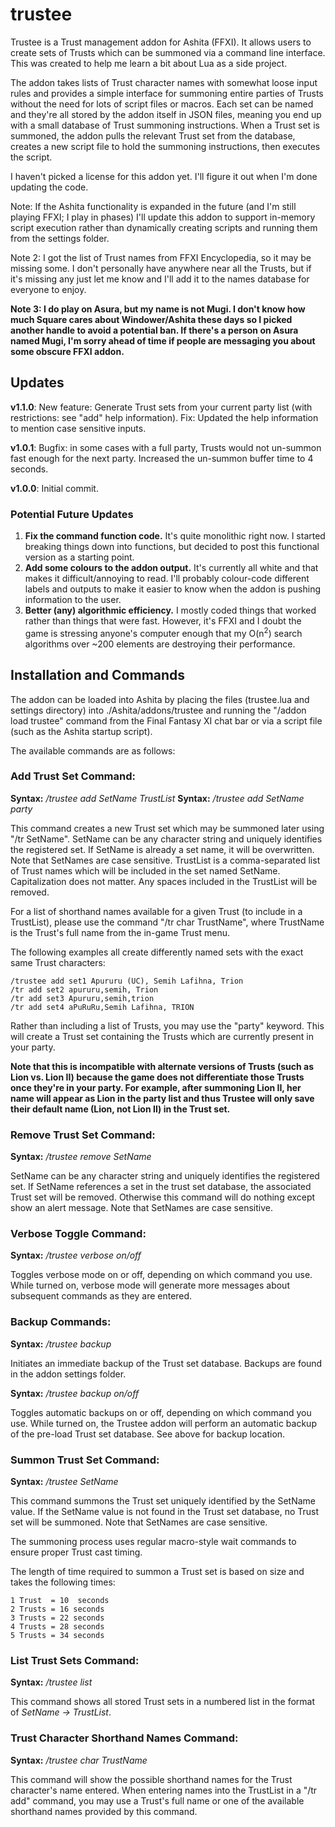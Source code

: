 # trustee
Trustee is a Trust management addon for Ashita (FFXI). It allows users to create sets of Trusts which can be summoned via a command line interface. This was created to help me learn a bit about Lua as a side project.

The addon takes lists of Trust character names with somewhat loose input rules and provides a simple interface for summoning entire parties of Trusts without the need for lots of script files or macros. Each set can be named and they're all stored by the addon itself in JSON files, meaning you end up with a small database of Trust summoning instructions. When a Trust set is summoned, the addon pulls the relevant Trust set from the database, creates a new script file to hold the summoning instructions, then executes the script. 

I haven't picked a license for this addon yet. I'll figure it out when I'm done updating the code.

Note: If the Ashita functionality is expanded in the future (and I'm still playing FFXI; I play in phases) I'll update this addon to support in-memory script execution rather than dynamically creating scripts and running them from the settings folder.

Note 2: I got the list of Trust names from FFXI Encyclopedia, so it may be missing some. I don't personally have anywhere near all the Trusts, but if it's missing any just let me know and I'll add it to the names database for everyone to enjoy.

**Note 3: I do play on Asura, but my name is not Mugi. I don't know how much Square cares about Windower/Ashita these days so I picked another handle to avoid a potential ban. If there's a person on Asura named Mugi, I'm sorry ahead of time if people are messaging you about some obscure FFXI addon.**

## Updates

**v1.1.0**: New feature: Generate Trust sets from your current party list (with restrictions: see "add" help information). Fix: Updated the help information to mention case sensitive inputs.

**v1.0.1**: Bugfix: in some cases with a full party, Trusts would not un-summon fast enough for the next party. Increased the un-summon buffer time to 4 seconds.

**v1.0.0**: Initial commit.

### Potential Future Updates

1. **Fix the command function code.** It's quite monolithic right now. I started breaking things down into functions, but decided to post this functional version as a starting point.
2. **Add some colours to the addon output.** It's currently all white and that makes it difficult/annoying to read. I'll probably colour-code different labels and outputs to make it easier to know when the addon is pushing information to the user.
3. **Better (any) algorithmic efficiency.** I mostly coded things that worked rather than things that were fast. However, it's FFXI and I doubt the game is stressing anyone's computer enough that my O(n<sup>2</sup>) search algorithms over ~200 elements are destroying their performance.


## Installation and Commands
The addon can be loaded into Ashita by placing the files (trustee.lua and settings directory) into ./Ashita/addons/trustee and running the "/addon load trustee" command from the Final Fantasy XI chat bar or via a script file (such as the Ashita startup script). 

The available commands are as follows:

### Add Trust Set Command:

**Syntax:** */trustee add SetName TrustList*
**Syntax:** */trustee add SetName party*

This command creates a new Trust set which may be summoned later using "/tr SetName". SetName can be any character string and uniquely identifies the registered set. If SetName is already a set name, it will be overwritten. Note that SetNames are case sensitive.
TrustList is a comma-separated list of Trust names which will be included in the set named SetName. Capitalization does not matter. Any spaces included in the TrustList will be removed. 

For a list of shorthand names available for a given Trust (to include in a TrustList), please use the command "/tr char TrustName", where TrustName is the Trust\'s full name from the in-game Trust menu.

The following examples all create differently named sets with the exact same Trust characters:
```
/trustee add set1 Apururu (UC), Semih Lafihna, Trion
/tr add set2 apururu,semih, Trion
/tr add set3 Apururu,semih,trion
/tr add set4 aPuRuRu,Semih Lafihna, TRION
```

Rather than including a list of Trusts, you may use the "party" keyword. This will create a Trust set containing the Trusts which are currently present in your party. 

**Note that this is incompatible with alternate versions of Trusts (such as Lion vs. Lion II) because the game does not differentiate those Trusts once they\'re in your party. For example, after summoning Lion II, her name will appear as Lion in the party list and thus Trustee will only save their default name (Lion, not Lion II) in the Trust set.**

### Remove Trust Set Command:
 
**Syntax:** */trustee remove SetName*

SetName can be any character string and uniquely identifies the registered set. If SetName references a set in the trust set database, the associated Trust set will be removed. Otherwise this command will do nothing except show an alert message. Note that SetNames are case sensitive.

### Verbose Toggle Command:
 
**Syntax:** */trustee verbose on/off*

Toggles verbose mode on or off, depending on which command you use. While turned on, verbose mode will generate more messages about subsequent commands as they are entered.

### Backup Commands:
 
**Syntax:** */trustee backup*

Initiates an immediate backup of the Trust set database. Backups are found in the addon settings folder.
 
**Syntax:** */trustee backup on/off*

Toggles automatic backups on or off, depending on which command you use. While turned on, the Trustee
	 addon will perform an automatic backup of the pre-load Trust set database. See above for backup location.

### Summon Trust Set Command:
 
**Syntax:** */trustee SetName*

This command summons the Trust set uniquely identified by the SetName value. If the SetName value is not found in the Trust set database, no Trust set will be summoned. Note that SetNames are case sensitive.

The summoning process uses regular macro-style wait commands to ensure proper Trust cast timing.

The length of time required to summon a Trust set is based on size and takes the following times:
```   
1 Trust  = 10  seconds
2 Trusts = 16 seconds
3 Trusts = 22 seconds
4 Trusts = 28 seconds
5 Trusts = 34 seconds
```
### List Trust Sets Command:
 
**Syntax:** */trustee list*

This command shows all stored Trust sets in a numbered list in the format of *SetName -> TrustList*.

### Trust Character Shorthand Names Command:
 
**Syntax:** */trustee char TrustName*

This command will show the possible shorthand names for the Trust character\'s name entered. When entering names into the TrustList in a "/tr add" command, you may use a Trust\'s full name or one of the available shorthand names provided by this command.

